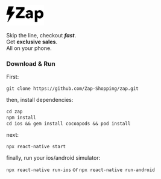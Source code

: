 <img src="/app/assets/icons/logo-black.png" alt="drawing" width="100"/>

Skip the line, checkout ***fast***.  
Get **exclusive sales**.  
All on your phone.

### Download & Run
First:

    git clone https://github.com/Zap-Shopping/zap.git

then, install dependencies:

    cd zap
    npm install
    cd ios && gem install cocoapods && pod install

next:

    npx react-native start

finally, run your ios/android simulator:

   `npx react-native run-ios` or `npx react-native run-android`
